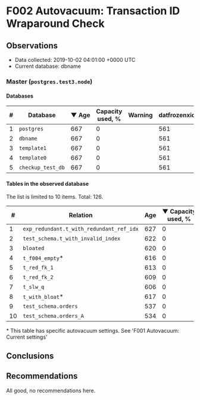 # F002 Autovacuum: Transaction ID Wraparound Check #

## Observations ##
- Data collected: 2019-10-02 04:01:00 +0000 UTC
- Current database: dbname




### Master (`postgres.test3.node`) ###


#### Databases ####


| \# | Database | &#9660;&nbsp;Age | Capacity used, % | Warning | datfrozenxid |
|--|--------|-----|------------------|---------|--------------|
| 1 |`postgres`|667 |0 |  |561 |
| 2 |`dbname`|667 |0 |  |561 |
| 3 |`template1`|667 |0 |  |561 |
| 4 |`template0`|667 |0 |  |561 |
| 5 |`checkup_test_db`|667 |0 |  |561 |


#### Tables in the observed database ####
The list is limited to 10 items. Total: 126.

| \# | Relation | Age | &#9660;&nbsp;Capacity used, % | Warning |rel_relfrozenxid | toast_relfrozenxid |
|---|-------|-----|------------------|---------|-----------------|--------------------|
| 1 |`exp_redundant.t_with_redundant_ref_idx` |627 |0 |  |601 |0 |
| 2 |`test_schema.t_with_invalid_index` |622 |0 |  |606 |0 |
| 3 |`bloated` |620 |0 |  |608 |0 |
| 4 |`t_f004_empty`\* |616 |0 |  |612 |0 |
| 5 |`t_red_fk_1` |613 |0 |  |615 |0 |
| 6 |`t_red_fk_2` |609 |0 |  |619 |0 |
| 7 |`t_slw_q` |606 |0 |  |622 |0 |
| 8 |`t_with_bloat`\* |617 |0 |  |611 |0 |
| 9 |`test_schema.orders` |537 |0 |  |691 |0 |
| 10 |`test_schema.orders_A` |534 |0 |  |694 |0 |


\* This table has specific autovacuum settings. See 'F001 Autovacuum: Current settings'


## Conclusions ##
 


## Recommendations ##
  All good, no recommendations here.
 

